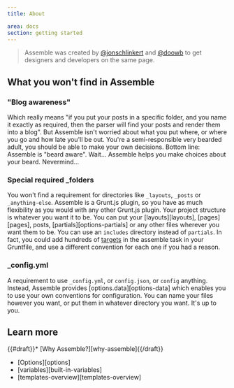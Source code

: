 ```yaml
---
title: About

area: docs
section: getting started
---
```

> Assemble was created by [@jonschlinkert](https://github.com/jonschlinkert) and [@doowb](https://github.com/doowb) to get designers and developers on the same page.

## What you won't find in Assemble


### "Blog awareness"

Which really means "if you put your posts in a specific folder, and you name it exactly as required, then the parser will find your posts and render them into a blog". But Assemble isn't worried about what you put where, or where you go and how late you'll be out. You're a semi-responsible very bearded adult, you should be able to make your own decisions. Bottom line: Assemble is "beard aware". Wait... Assemble helps you make choices about your beard. Nevermind...

### Special required _folders

You won't find a requirement for directories like `_layouts`, `_posts` or `_anything-else`. Assemble is a Grunt.js plugin, so you have as much flexibility as you would with any other Grunt.js plugin. Your project structure is whatever you want it to be. You can put your [layouts][layouts], [pages][pages], posts, [partials][options-partials] or any other files wherever you want them to be. You can use an `includes` directory instead of `partials`. In fact, you could add hundreds of [targets](http://gruntjs.com/configuring-tasks) in the assemble task in your Gruntfile, and use a different convention for each one if you had a reason.

### _config.yml

A requirement to use `_config.yml`, or `config.json`, or `config` anything. Instead, Assemble provides [options.data][options-data] which enables you to use your own conventions for configuration. You can name your files however you want, or put them in whatever directory you want. It's up to you.


## Learn more

{{#draft}}* [Why Assemble?][why-assemble]{{/draft}}
* [Options][options]
* [variables][built-in-variables]
* [templates-overview][templates-overview]


